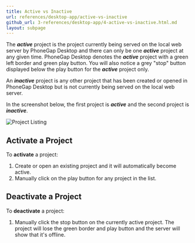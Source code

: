 ```yaml
---
title: Active vs Inactive
url: references/desktop-app/active-vs-inactive
github_url: 3-references/desktop-app/4-active-vs-inactive.html.md
layout: subpage
---
```


The ***active*** project is the project currently being served on the local web server by PhoneGap Desktop and there can only be one ***active*** project at any given time. PhoneGap Desktop denotes the ***active*** project with  a green left border and green play button. You will also notice a grey "stop" button displayed below the play button for the ***active*** project only.

An ***inactive*** project is any other project that has been created or opened in PhoneGap Desktop but is not currently being served on the local web server.

In the screenshot below, the first project is ***active*** and the second project is ***inactive***.

![Project Listing](../../../images/docs-active-project.png)

## Activate a Project

To **activate** a project:

1. Create or open an existing project and it will automatically become active.
1. Manually click on the play button for any project in the list.

## Deactivate a Project

To **deactivate** a project:

1. Manually click the stop button on the currently active project. The project will lose the green border and play button and the server will show that it's offline.

